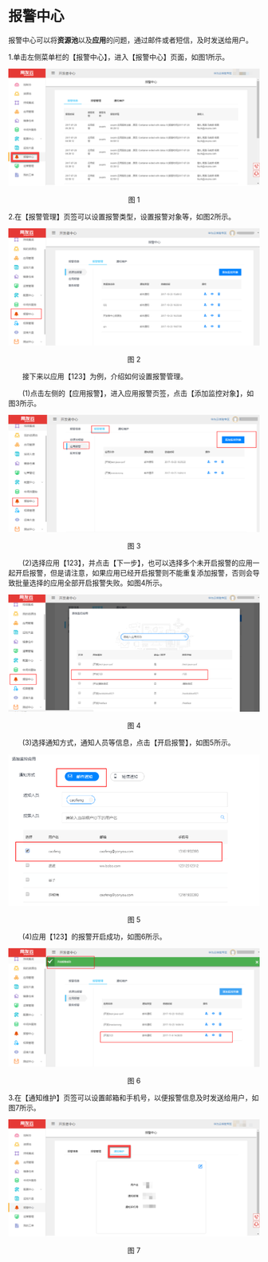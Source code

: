 # 报警中心

报警中心可以将**资源池**以及**应用**的问题，通过邮件或者短信，及时发送给用户。

1.单击左侧菜单栏的【报警中心】，进入【报警中心】页面，如图1所示。

<div align=center>

<img src="images/alarm_center_1.png"/>

</div>

<p align="center">图 1</p>

2.在【报警管理】页签可以设置报警类型，设置报警对象等，如图2所示。

<div align=center>

<img src="images/alarm_center_manage_1.png"/>

</div>

<p align="center">图 2</p>

&ensp;&ensp;&ensp;&ensp;接下来以应用【123】为例，介绍如何设置报警管理。

&ensp;&ensp;&ensp;&ensp;(1)点击左侧的【应用报警】，进入应用报警页签，点击【添加监控对象】，如图3所示。

<div align=center>

<img src="images/alarm_center_manage_2.png"/>

</div>

<p align="center">图 3</p>

&ensp;&ensp;&ensp;&ensp;(2)选择应用【123】，并点击【下一步】，也可以选择多个未开启报警的应用一起开启报警，但是请注意，如果应用已经开启报警则不能重复添加报警，否则会导致批量选择的应用全部开启报警失败。如图4所示。

<div align=center>

<img src="images/alarm_center_manage_3.png"/>

</div>

<p align="center">图 4</p>

&ensp;&ensp;&ensp;&ensp;(3)选择通知方式，通知人员等信息，点击【开启报警】，如图5所示。

<div align=center>

<img src="images/alarm_center_manage_4.png"/>

</div>

<p align="center">图 5</p>

&ensp;&ensp;&ensp;&ensp;(4)应用【123】的报警开启成功，如图6所示。

<div align=center>

<img src="images/alarm_center_manage_5.png"/>

</div>

<p align="center">图 6</p>

3.在【通知维护】页签可以设置邮箱和手机号，以便报警信息及时发送给用户，如图7所示。

<div align=center>

<img src="images/alarm_center_3.png"/>

</div>

<p align="center">图 7</p>

